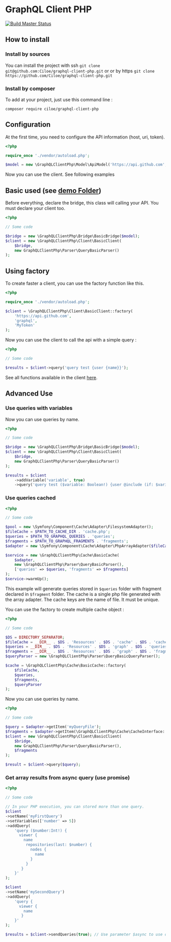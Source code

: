 # **GraphQL Client PHP**

[![Build Master Status](https://travis-ci.org/Ciloe/graphql-client-php.svg?branch=master)](https://travis-ci.org/Ciloe/graphql-client-php)

## How to install

### Install by **sources**

You can install the project with ssh `git clone git@github.com:Ciloe/graphql-client-php.git` or 
or by https `git clone https://github.com/Ciloe/graphql-client-php.git`

### Install by **composer**

To add at your project, just use this command line : 

`composer require ciloe/graphql-client-php`

## Configuration

At the first time, you need to configure the API information (host, uri, token).

```php
<?php

require_once './vendor/autoload.php';

$model = new \GraphQLClientPhp\Model\ApiModel('https://api.github.com', '/graphql', 'MyToken');
```

Now you can use the client. See following examples

## Basic used (see [demo Folder](./demo))

Before everything, declare the bridge, this class will calling your API.
You must declare your client too.

```php
<?php

// Some code

$bridge = new \GraphQLClientPhp\Bridge\BasicBridge($model);
$client = new \GraphQLClientPhp\Client\BasicClient(
    $bridge, 
    new GraphQLClientPhp\Parser\QueryBasicParser()
);
```

## Using factory

To create faster a client, you can use the factory function like this.

```php
<?php

require_once './vendor/autoload.php';

$client = \GraphQLClientPhp\Client\BasicClient::factory(
    'https://api.github.com',
    'graphql',
    'MyToken'
);
```

Now you can use the client to call the api with a simple query :

```php
<?php

// Some code

$results = $client->query('query test {user {name}}');
```

See all functions available in the client [here](./src/Client/ClientInterface.php).

## Advanced Use

### Use queries with variables

Now you can use queries by name.

```php
<?php

// Some code

$bridge = new \GraphQLClientPhp\Bridge\BasicBridge($model);
$client = new \GraphQLClientPhp\Client\BasicClient(
    $bridge, 
    new GraphQLClientPhp\Parser\QueryBasicParser()
);

$results = $client
    ->addVariable('variable', true)
    ->query('query test ($variable: Boolean!) {user @include (if: $variable) {name}}');
```

### Use queries cached

```php
<?php

// Some code

$pool = new \Symfony\Component\Cache\Adapter\FilesystemAdapter();
$fileCache = $PATH_TO_CACHE_DIR . 'cache.php';
$queries = $PATH_TO_GRAPHQL_QUERIES . 'queries';
$fragments = $PATH_TO_GRAPHQL_FRAGMENTS . 'fragments';
$adapter = new \Symfony\Component\Cache\Adapter\PhpArrayAdapter($fileCache, $pool);

$service = new \GraphQLClientPhp\Cache\BasicCache(
    $adapter,
    new \GraphQLClientPhp\Parser\QueryBasicParser(),
    ['queries' => $queries, 'fragments' => $fragments]
);
$service->warmUp();
```

This example will generate queries stored in `$queries` folder
with fragment declared in `$fragment` folder. The cache is a 
single php file generated with the array adapter. The cache keys
are the name of file. It must be unique.

You can use the factory to create multiple cache object : 


```php
<?php

// Some code

$DS = DIRECTORY_SEPARATOR;
$fileCache = __DIR__ . $DS . 'Resources' . $DS . 'cache' . $DS . 'cache.php';
$queries = __DIR__ . $DS . 'Resources' . $DS . 'graph' . $DS . 'queries';
$fragments = __DIR__ . $DS . 'Resources' . $DS . 'graph' . $DS . 'fragments';
$queryParser = new \GraphQLClientPhp\Parser\QueryBasicQueryParser();

$cache = \GraphQLClientPhp\Cache\BasicCache::factory(
    $fileCache,
    $queries,
    $fragments,
    $queryParser
);
```

Now you can use queries by name.

```php
<?php

// Some code

$query = $adapter->getItem('myQueryFile');
$fragments = $adapter->getItem(\GraphQLClientPhp\Cache\CacheInterface::CACHED_FRAGMENT_KEY);
$client = new \GraphQLClientPhp\Client\BasicClient(
    $bridge, 
    new GraphQLClientPhp\Parser\QueryBasicParser(),
    $fragments
);

$result = $client->query($query);
```

### Get array results from async query (use promise)

```php
<?php

// Some code

// In your PHP execution, you can stored more than one query.
$client
->setName('myFirstQuery')
->setVariables(['number' => 5])
->addQuery(
    'query ($number:Int!) {
      viewer {
        name
         repositories(last: $number) {
           nodes {
             name
           }
         }
       }
    }'
);

$client
->setName('mySecondQuery')
->addQuery(
    'query {
      viewer {
        name
       }
    }'
);

$results = $client->sendQueries(true); // Use parameter $async to use or not promises.
```
